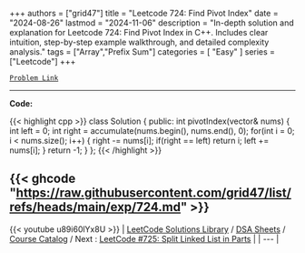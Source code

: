 
+++
authors = ["grid47"]
title = "Leetcode 724: Find Pivot Index"
date = "2024-08-26"
lastmod = "2024-11-06"
description = "In-depth solution and explanation for Leetcode 724: Find Pivot Index in C++. Includes clear intuition, step-by-step example walkthrough, and detailed complexity analysis."
tags = ["Array","Prefix Sum"]
categories = [
    "Easy"
]
series = ["Leetcode"]
+++



[`Problem Link`](https://leetcode.com/problems/find-pivot-index/description/)

---
**Code:**

{{< highlight cpp >}}
class Solution {
public:
    int pivotIndex(vector<int>& nums) {
        int left = 0;
        int right = accumulate(nums.begin(), nums.end(), 0);
        for(int i = 0; i < nums.size(); i++) {
            right -= nums[i];
            if(right == left) return i;
            left  += nums[i];
        }
        return -1;
    }
};
{{< /highlight >}}

{{< ghcode "https://raw.githubusercontent.com/grid47/list/refs/heads/main/exp/724.md" >}}
---
{{< youtube u89i60lYx8U >}}
| [LeetCode Solutions Library](https://grid47.xyz/leetcode/) / [DSA Sheets](https://grid47.xyz/sheets/) / [Course Catalog](https://grid47.xyz/courses/) / Next : [LeetCode #725: Split Linked List in Parts](https://grid47.xyz/posts/leetcode-725-split-linked-list-in-parts-solution/) |
| --- |
